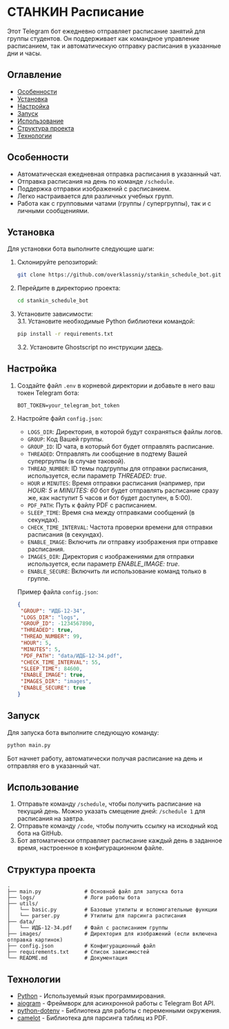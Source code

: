 # СТАНКИН Расписание

Этот Telegram бот ежедневно отправляет расписание занятий для группы студентов. Он поддерживает как командное управление расписанием, так и автоматическую отправку расписания в указанные дни и часы.

## Оглавление
- [Особенности](#особенности)
- [Установка](#установка)
- [Настройка](#настройка)
- [Запуск](#запуск)
- [Использование](#использование)
- [Структура проекта](#структура-проекта)
- [Технологии](#технологии)

## Особенности
- Автоматическая ежедневная отправка расписания в указанный чат.
- Отправка расписания на день по команде `/schedule`.
- Поддержка отправки изображений с расписанием.
- Легко настраивается для различных учебных групп.
- Работа как с групповыми чатами (группы / супергруппы), так и с личными сообщениями.

## Установка
Для установки бота выполните следующие шаги:
1. Склонируйте репозиторий:
   ```bash
   git clone https://github.com/overklassniy/stankin_schedule_bot.git
   ```
2. Перейдите в директорию проекта:
   ```bash
   cd stankin_schedule_bot
   ```
3. Установите зависимости:\
   3.1. Установите необходимые Python библиотеки командой:
   ```bash
   pip install -r requirements.txt
   ```
   3.2. Установите Ghostscript по инструкции [здесь](https://camelot-py.readthedocs.io/en/master/user/install-deps.html#install-deps).


## Настройка
1. Создайте файл `.env` в корневой директории и добавьте в него ваш токен Telegram бота:
   ```
   BOT_TOKEN=your_telegram_bot_token
   ```
2. Настройте файл `config.json`:
   - `LOGS_DIR`: Директория, в которой будут сохраняться файлы логов.
   - `GROUP`: Код Вашей группы.
   - `GROUP_ID`: ID чата, в который бот будет отправлять расписание.
   - `THREADED`: Отправлять ли сообщение в подтему Вашей супергруппы (в случае таковой).
   - `THREAD_NUMBER`: ID темы подгруппы для отправки расписания, используется, если параметр _THREADED: true_.
   - `HOUR` и `MINUTES`: Время отправки расписания (например, при _HOUR: 5_ и _MINUTES: 60_ бот будет отправлять расписание сразу же, как наступит 5 часов и бот будет доступен, в 5:00).
   - `PDF_PATH`: Путь к файлу PDF с расписанием.
   - `SLEEP_TIME`: Время сна между отправками сообщений (в секундах).
   - `CHECK_TIME_INTERVAL`: Частота проверки времени для отправки расписания (в секундах).
   - `ENABLE_IMAGE`: Включить ли отправку изображения при отправке расписания.
   - `IMAGES_DIR`: Директория с изображениями для отправки используется, если параметр _ENABLE_IMAGE: true_.
   - `ENABLE_SECURE`: Включить ли использование команд только в группе.
   
   Пример файла `config.json`:
   ```json
   {
    "GROUP": "ИДБ-12-34",
    "LOGS_DIR": "logs",
    "GROUP_ID": -1234567890,
    "THREADED": true,
    "THREAD_NUMBER": 99,
    "HOUR": 5,
    "MINUTES": 5,
    "PDF_PATH": "data/ИДБ-12-34.pdf",
    "CHECK_TIME_INTERVAL": 55,
    "SLEEP_TIME": 84600,
    "ENABLE_IMAGE": true,
    "IMAGES_DIR": "images",
    "ENABLE_SECURE": true
   }
   ```

## Запуск
Для запуска бота выполните следующую команду:
```bash
python main.py
```
Бот начнет работу, автоматически получая расписание на день и отправляя его в указанный чат.

## Использование
1. Отправьте команду `/schedule`, чтобы получить расписание на текущий день. Можно указать смещение дней: `/schedule 1` для расписания на завтра.
2. Отправьте команду `/code`, чтобы получить ссылку на исходный код бота на GitHub.
3. Бот автоматически отправляет расписание каждый день в заданное время, настроенное в конфигурационном файле.

## Структура проекта
```
.
├── main.py              # Основной файл для запуска бота
├── logs/                # Логи работы бота
├── utils/
│   └── basic.py         # Базовые утилиты и вспомогательные функции
│   └── parser.py        # Утилиты для парсинга расписания
├── data/
│   └── ИДБ-12-34.pdf    # Файл с расписанием группы
├── images/              # Директория для изображений (если включена отправка картинок)
├── config.json          # Конфигурационный файл
├── requirements.txt     # Список зависимостей
└── README.md            # Документация
```

## Технологии
- [Python](https://www.python.org/downloads/) - Используемый язык программирования.
- [aiogram](https://github.com/aiogram/aiogram) - Фреймворк для асинхронной работы с Telegram Bot API.
- [python-dotenv](https://pypi.org/project/python-dotenv/) - Библиотека для работы с переменными окружения.
- [camelot](https://pypi.org/project/camelot-py/) - Библиотека для парсинга таблиц из PDF.
